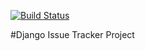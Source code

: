 [![Build Status](https://travis-ci.org/r-andy79/issue-tracker-app.svg?branch=master)](https://travis-ci.org/r-andy79/issue-tracker-app)

#Django Issue Tracker Project